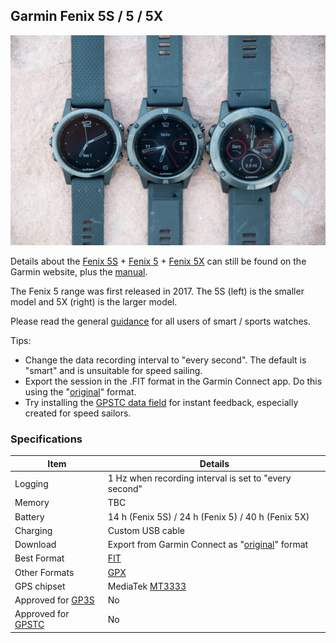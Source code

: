 ## Garmin Fenix 5S / 5 / 5X

![img](img/Garmin-Fenix5-5S-5X.jpg)



Details about the [Fenix 5S](https://www.garmin.com/en-GB/p/552237) + [Fenix 5](https://www.garmin.com/en-GB/p/552982) + [Fenix 5X](https://www.garmin.com/en-GB/p/560327) can still be found on the Garmin website, plus the [manual](https://www8.garmin.com/manuals/webhelp/fenix5/EN-US/GUID-C8E25FD1-3499-4B5C-B45F-C4BF88283284-homepage.html).

The Fenix 5 range was first released in 2017. The 5S (left) is the smaller model and 5X (right) is the larger model.

Please read the general [guidance](../../../guidance.md) for all users of smart / sports watches.



Tips:

- Change the data recording interval to "every second". The default is "smart" and is unsuitable for speed sailing.
- Export the session in the .FIT format in the Garmin Connect app. Do this using the "[original](https://support.garmin.com/en-GB/?faq=W1TvTPW8JZ6LfJSfK512Q8)" format.
- Try installing the [GPSTC data field](https://www.seabreeze.com.au/forums/Windsurfing/Gps/Garmin-GPSTC-Datafield-to-complement-the-Motion-Simple-Logger?page=1) for instant feedback, especially created for speed sailors.



### Specifications

| Item                                                       | Details                                                      |
| ---------------------------------------------------------- | ------------------------------------------------------------ |
| Logging                                                    | 1 Hz when recording interval is set to "every second"        |
| Memory                                                     | TBC                                                          |
| Battery                                                    | 14 h (Fenix 5S) / 24 h (Fenix 5) / 40 h (Fenix 5X)           |
| Charging                                                   | Custom USB cable                                             |
| Download                                                   | Export from Garmin Connect as "[original](https://support.garmin.com/en-GB/?faq=W1TvTPW8JZ6LfJSfK512Q8)" format |
| Best Format                                                | [FIT](https://developer.garmin.com/fit/protocol/)            |
| Other Formats                                              | [GPX](https://en.wikipedia.org/wiki/GPS_Exchange_Format)     |
| GPS chipset                                                | MediaTek [MT3333](https://labs.mediatek.com/en/chipset/MT3333) |
| Approved for [GP3S](https://www.gps-speedsurfing.com/)     | No                                                           |
| Approved for [GPSTC](https://www.gpsteamchallenge.com.au/) | No                                                           |
